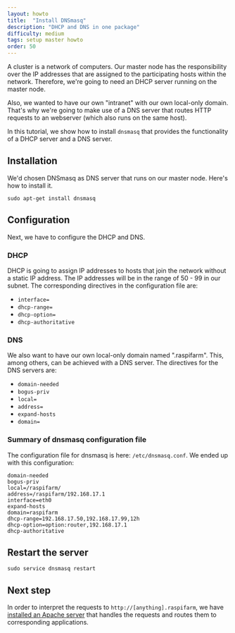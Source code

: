```yaml
---
layout: howto
title:  "Install DNSmasq"
description: "DHCP and DNS in one package"
difficulty: medium
tags: setup master howto
order: 50
---
```


A cluster is a network of computers. Our master node has the responsibility over the IP addresses that are assigned to the participating hosts within the network. Therefore, we're going to need an DHCP server running on the master node.

Also, we wanted to have our own "intranet" with our own local-only domain. That's why we're going  to make use of a DNS server that routes HTTP requests to an webserver (which also runs on the same host).

In this tutorial, we show how to install `dnsmasq` that provides the functionality of a DHCP server and a DNS server. 

## Installation

We'd chosen DNSmasq as DNS server that runs on our master node. Here's how to install it.

```shell
sudo apt-get install dnsmasq
```

## Configuration

Next, we have to configure the DHCP and DNS.

### DHCP 

DHCP is going to assign IP addresses to hosts that join the network without a static IP address. The IP addresses will be in the range of 50 - 99 in our subnet. The corresponding directives in the configuration file are:

* `interface=`
* `dhcp-range=`
* `dhcp-option=`
* `dhcp-authoritative`

### DNS

We also want to have our own local-only domain named ".raspifarm". This, among others, can be achieved with a DNS server. The directives for the DNS servers are:

* `domain-needed`
* `bogus-priv`
* `local=`
* `address=`
* `expand-hosts`
* `domain=`

### Summary of dnsmasq configuration file

The configuration file for dnsmasq is here: `/etc/dnsmasq.conf`. 
We ended up with this configuration:

```shell
domain-needed
bogus-priv
local=/raspifarm/
address=/raspifarm/192.168.17.1
interface=eth0
expand-hosts
domain=raspifarm
dhcp-range=192.168.17.50,192.168.17.99,12h
dhcp-option=option:router,192.168.17.1
dhcp-authoritative
```


## Restart the server

```shell
sudo service dnsmasq restart
```

## Next step

In order to interpret the requests to `http://[anything].raspifarm`, we have [installed an Apache server](/howto/install-apache) that handles the requests and routes them to corresponding applications.
